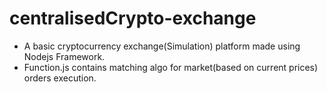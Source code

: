 # centralisedCrypto-exchange
<ul>
<li>A basic cryptocurrency exchange(Simulation) platform made using Nodejs Framework.</li>
<li>Function.js contains matching algo for market(based on current prices) orders execution.</li>
</ul>
